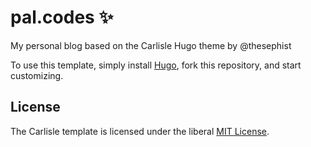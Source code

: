 # pal.codes ✨

My personal blog based on the Carlisle Hugo theme by @thesephist

To use this template, simply install [Hugo](https://gohugo.io), fork this repository, and start customizing.

## License
The Carlisle template is licensed under the liberal [MIT License](/LICENSE).
